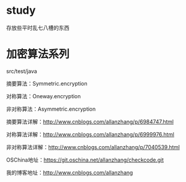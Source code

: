 # study
存放些平时乱七八槽的东西
# 加密算法系列
src/test/java

摘要算法：Symmetric.encryption

对称算法：Oneway.encryption

非对称算法：Asymmetric.encryption

摘要算法详解：http://www.cnblogs.com/allanzhang/p/6984747.html

对称算法详解：http://www.cnblogs.com/allanzhang/p/6999976.html

非对称算法详解：http://www.cnblogs.com/allanzhang/p/7040539.html

OSChina地址：https://git.oschina.net/allanzhang/checkcode.git

我的博客地址：http://www.cnblogs.com/allanzhang

